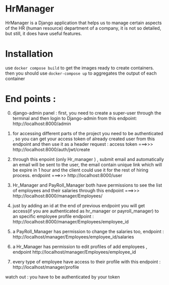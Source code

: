 # HrManager

HrManager is a  Django application that helps us to manage certain aspects of the HR (human resource) department of a company, it is not so detailed, but still, it does have 
useful features.

# Installation

use `docker compose build` to get the images ready to create containers.<br>
then you should use `docker-compose up` to aggregates the output of each container


# End points :

0) django-admin panel : first, you need to create a super-user through the terminal and then login to Django-admin from this endpoint: http://localhost:8000/admin



1) for accessing different parts of the project you need to be authenticated , so you can get your access token of already created user 
    from this endpoint and then use it as a header request  :   access token ===>>> http://localhost:8000/auth/jwt/create
    

1) through this enpoint (only Hr_manager ) , submit email and automatically an email will be sent to the user,
    the email contain unique link which will be expire in 1 hour and the client could use it for the rest of hiring process.
    endpoint ===>>> http://localhost:8000/user 

2) Hr_Manager and PayRoll_Manager both have permissions to see the list of employees and their salaries 
  through this endpoint ===>>> http://localhost:8000/manager/Employees/
  
3) just by adding an id at the end of previous endpoint you will get access(if you are authenticated as hr_manager or payroll_manager) to an specific employee profile 
  endpoint : http://localhost:8000/manager/Employees/employee_id 
  
4) a PayRoll_Manager has permission to change the salaries too, endpoint : http://localhost/manager/Employees/employee_id/salaries

5) a Hr_Manager has permission to edit profiles of add employees , endpoint http://localhost/manager/Employees/employee_id 

6) every type of employee have access to their profile with this endpoint : http://localhost/manager/profile 

watch out : you have to be authenticated by your token

